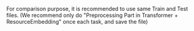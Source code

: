 For comparison purpose, it is recommended to use same Train and Test files.
(We recommend only do "Preprocessing Part in Transformer + ResourceEmbedding" once each task, and save the file) 
